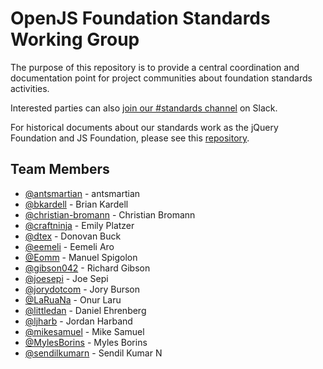 # OpenJS Foundation Standards Working Group

The purpose of this repository is to provide a central coordination and documentation point for project communities about foundation standards activities. 

Interested parties can also [join our #standards channel](https://communityinviter.com/apps/js-foundation/join-openjs-foundation-on-slack) on Slack. 

For historical documents about our standards work as the jQuery Foundation and JS Foundation, please see this [repository](https://github.com/JSFoundation/standards).

## Team Members

<!-- ncu-team-sync.team(openjs-foundation/standards) -->

- [@antsmartian](https://github.com/antsmartian) - antsmartian
- [@bkardell](https://github.com/bkardell) - Brian Kardell
- [@christian-bromann](https://github.com/christian-bromann) - Christian Bromann
- [@craftninja](https://github.com/craftninja) - Emily Platzer
- [@dtex](https://github.com/dtex) - Donovan Buck
- [@eemeli](https://github.com/eemeli) - Eemeli Aro
- [@Eomm](https://github.com/Eomm) - Manuel Spigolon
- [@gibson042](https://github.com/gibson042) - Richard Gibson
- [@joesepi](https://github.com/joesepi) - Joe Sepi
- [@jorydotcom](https://github.com/jorydotcom) - Jory Burson
- [@LaRuaNa](https://github.com/LaRuaNa) - Onur Laru
- [@littledan](https://github.com/littledan) - Daniel Ehrenberg
- [@ljharb](https://github.com/ljharb) - Jordan Harband
- [@mikesamuel](https://github.com/mikesamuel) - Mike Samuel
- [@MylesBorins](https://github.com/MylesBorins) - Myles Borins
- [@sendilkumarn](https://github.com/sendilkumarn) - Sendil Kumar N

<!-- ncu-team-sync end -->
